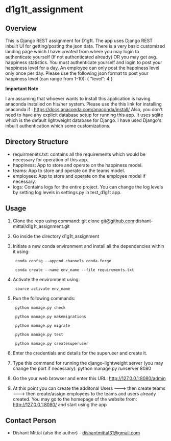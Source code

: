 # d1g1t_assignment

## Overview

This is Django REST assignment for D1g1t.
The app uses Django REST inbuilt UI for getting/posting the json data. There is a very basic customized landing page which I have
created from where you may login to authenticate yourself (If not authenticated already) OR you may get avg. happiness statistics.
You must authenticate yourself and login to post your happiness level for a day. An employee can only post the happiness level only
once per day.
Please use the following json format to post your happiness level (can range from 1-10):
{
"level": 4
}


**Important Note**

I am assuming that whoever wants to install this application is having anaconda installed on his/her system.
Please use the this link for installing anaconda if  : https://docs.anaconda.com/anaconda/install/
Also, you don't need to have any explicit database setup for running this app. It uses sqlite which is the default lightweight
database for Django.
I have used Django's inbuilt authentication which some customizations.

## Directory Structure

- requirmenets.txt: contains all the requirements which would be necessary for operation of this app.
- happiness: App to store and operate on the happiness model.
- teams: App to store and operate on the teams model.
- employees: App to store and operate on the employee model if necessary.
- logs: Contains logs for the entire project. You can change the log levels by setting log levels in settings.py in test_d1g1t app.

## Usage

1. Clone the repo using command: git clone git@github.com:dishant-mittal/d1g1t_assignment.git
2. Go inside the directory d1g1t_assignment
3. Initiate a new conda environment and install all the dependencies within it using:

        conda config --append channels conda-forge

        conda create --name env_name --file requirements.txt

4. Activate the environment using:

        source activate env_name

5. Run the following commands:

        python manage.py check

        python manage.py makemigrations

        python manage.py migrate

        python manage.py test

        python manage.py createsuperuser

6. Enter the credentials and details for the superuser and create it.
7. Type this command for running the django-lightweight server (you may change the port if necessary): python manage.py runserver 8080
8. Go the your web browser and enter this URL: http://127.0.0.1:8080/admin
9. At this point you can create the additonal Users ---> then create teams ---> then create/assign employees to the teams and users already
created. You may go to the homepage of the website from: http://127.0.0.1:8080/   and start using the app





## Contact Person
- Dishant Mittal (also the author) - dishantmittal31@gmail.com